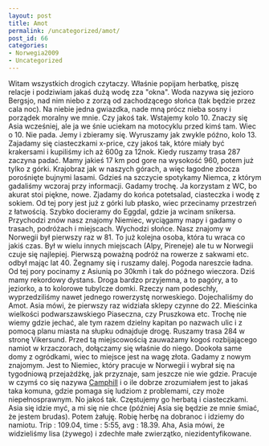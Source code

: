 ```yaml
---
layout: post
title: Amot
permalink: /uncategorized/amot/
post_id: 66
categories: 
- Norwegia2009
- Uncategorized
---
```


Witam wszystkich drogich czytaczy. Właśnie popijam herbatkę, piszę relacje i podziwiam jakaś dużą wodę zza "okna". Woda nazywa się jezioro Bergsjo, nad nim niebo z zorzą od zachodzącego słońca (tak będzie przez cala noc). Na niebie jedna gwiazdka, nade mną prócz nieba sosny i porządek moralny we mnie. Czy jakoś tak. Wstajemy kolo 10. Znaczy się Asia wcześniej, ale ja we śnie uciekam na motocyklu przed kimś tam. Wiec o 10. Nie pada. Jemy i zbieramy się. Wyruszamy jak zwykle późno, kolo 13. Zajadamy się ciasteczkami x-price, czy jakoś tak, które miały być krakersami i kupiliśmy ich aż 600g za 12nok. Kiedy ruszamy trasa 287 zaczyna padać. Mamy jakieś 17 km pod gore na wysokość 960, potem już tylko z górki. Krajobraz jak w naszych górach, a więc łagodne zbocza porośnięte bujnymi lasami. Gdzieś na szczycie spotykamy Niemca, z którym gadaliśmy wczoraj przy informacji. Gadamy trochę. Ja korzystam z WC, bo akurat stoi piękne, nowe. Zjadamy do końca potetsalad, ciasteczka i wodę z sokiem. Od tej pory jest już z górki lub płasko, wiec przecinamy przestrzeń z łatwością. Szybko docieramy do Eggdal, gdzie ja wcinam snikersa. Przychodzi znów nasz znajomy Niemiec, wyciągamy mapy i gadamy o trasach, podróżach i miejscach. Wychodzi słońce. Nasz znajomy w Norwegii był pierwszy raz w 81. To już kolejna osoba, która tu wraca co jakiś czas. Był w wielu innych miejscach (Alpy, Pireneje) ale tu w Norwegii czuje się najlepiej. Pierwszą poważną podróż na rowerze z sakwami etc. odbył mając lat 40. Żegnamy się i ruszamy dalej. Pogoda nareszcie ładna. Od tej pory pocinamy z Asiunią po 30kmh i tak do późnego wieczora. Dziś mamy rekordowy dystans. Droga bardzo przyjemna, a to pagóry, a to jeziorko, a to kolorowe tubylcze domki. Rzeczy nam podeschły, wyprzedziliśmy nawet jednego rowerzystę norweskiego. Dojechaliśmy do Amot. Asia mówi, że pierwszy raz widziała sklepy czynne do 22. Mieścinka wielkości podwarszawskiego Piaseczna, czy Pruszkowa etc. Trochę nie wiemy gdzie jechać, ale tym razem dzielny kapitan po nazwach ulic i z pomocą planu miasta na słupku odnajduje drogę. Ruszamy trasa 284 w stronę Vikersund. Przed tą miejscowością zauważamy kogoś rozbijającego namiot w krzaczorach, dołączamy się właśnie do niego. Dookoła same domy z ogródkami, wiec to miejsce jest na wagę złota. Gadamy z nowym znajomym. Jest to Niemiec, który pracuje w Norwegii i wybrał się na tygodniową przejażdżkę, jak przyznaje, sam jeszcze nie wie gdzie. Pracuje w czymś co się nazywa 
[Camphill](http://en.wikipedia.org/wiki/Camphill) i o ile dobrze zrozumiałem jest to jakaś taka komuna, gdzie pomaga się ludziom z problemami, czy może niepełnosprawnym. No jakoś tak. Częstujemy go herbatą i ciasteczkami. Asia się idzie myć, a mi się nie chce (później Asia się będzie ze mnie śmiać, że jestem brudas). Potem żałuję. Robię herbę na dobranoc i idziemy do namiotu. Trip : 109.04, time : 5:55, avg : 18.39. Aha, Asia mówi, że widzieliśmy lisa (żywego) i zdechłe małe zwierzątko, niezidentyfikowane.